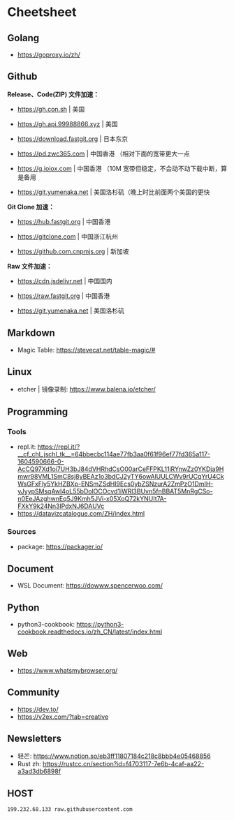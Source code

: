 # Cheetsheet

## Golang

- https://goproxy.io/zh/

## Github

**Release、Code(ZIP) 文件加速：**

- https://gh.con.sh | 美国

- https://gh.api.99988866.xyz | 美国

- https://download.fastgit.org | 日本东京

- https://pd.zwc365.com | 中国香港 （相对下面的宽带更大一点

- https://g.ioiox.com | 中国香港 （10M 宽带但稳定，不会动不动下载中断，算是备用

- https://git.yumenaka.net | 美国洛杉矶（晚上时比前面两个美国的更快

**Git Clone 加速：**

- https://hub.fastgit.org | 中国香港

- https://gitclone.com | 中国浙江杭州

- https://github.com.cnpmjs.org | 新加坡

**Raw 文件加速：**

- https://cdn.jsdelivr.net | 中国国内

- https://raw.fastgit.org | 中国香港

- https://git.yumenaka.net | 美国洛杉矶


## Markdown

- Magic Table: https://stevecat.net/table-magic/#

## Linux

* etcher | 镜像录制: https://www.balena.io/etcher/

## Programming

### Tools

* repl.it: https://repl.it/?__cf_chl_jschl_tk__=64bbecbc114ae77fb3aa0f61f96ef77fd365a117-1604590666-0-AcCQ97Xd1oi7UH3bJ84dVHRhdCsO00arCeFFPKL11jRYnwZz0YKDja9Hmwr98VML1SmC8sj8yBEAz1o3bdCJ2yTY6owAlUULCWv9rUCqYrU4CkWsGFxFly5YkHZBXp-ENSmZSdHI9Ecs0ybZSNzurA2ZmPzO1DmIH-yJyypSMsqAwI4oL55bDolOCOcvd1iWRl3BUvn5fnBBAT5MnRgCSo-n0EeJAzghwnEq5J9Kmh5JVi-x05XoQ72kYNUIt7A-FXkY9k24Nn3lPdxNJ6DAUVc
* https://datavizcatalogue.com/ZH/index.html

### Sources

* package: https://packager.io/


## Document

* WSL Document: https://dowww.spencerwoo.com/

## Python

* python3-cookbook: https://python3-cookbook.readthedocs.io/zh_CN/latest/index.html

## Web

* https://www.whatsmybrowser.org/


## Community

* https://dev.to/
* https://v2ex.com/?tab=creative

## Newsletters

* 轻芒: https://www.notion.so/eb3ff11807184c218c8bbb4e05468856
* Rust zh: https://rustcc.cn/section?id=f4703117-7e6b-4caf-aa22-a3ad3db6898f

## HOST

```txt
199.232.68.133 raw.githubusercontent.com
```

